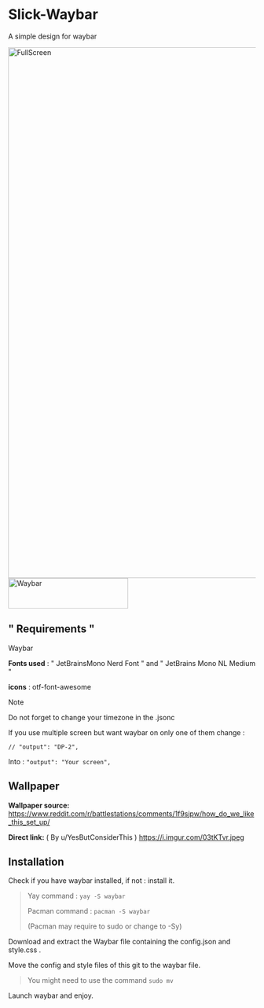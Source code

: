 # Slick-Waybar
A simple design for waybar


<img width="1920" height="1080" alt="FullScreen" src="https://github.com/user-attachments/assets/50e34ddc-a21a-4ab9-b826-f2c03f5ab682" />


<img width="244" height="62" alt="Waybar" src="https://github.com/user-attachments/assets/e7dfbd2f-9faa-4b75-9d25-ee3542103b2d" />



## " Requirements "

Waybar

**Fonts used** : " JetBrainsMono Nerd Font " and " JetBrains Mono NL Medium "

**icons** :  otf-font-awesome

>[!NOTE]
>Do not forget to change your timezone in the .jsonc
>
>If you use multiple screen but want waybar on only one of them change :
>
>``` // "output": "DP-2", ```
>
>Into :
>``` "output": "Your screen", ```

## Wallpaper
**Wallpaper source:** https://www.reddit.com/r/battlestations/comments/1f9sjpw/how_do_we_like_this_set_up/

**Direct link:** ( By u/YesButConsiderThis ) https://i.imgur.com/03tKTvr.jpeg


## Installation
Check if you have waybar installed, if not : install it.

>Yay command : ``` yay -S waybar ```
>
>Pacman command : ``` pacman -S waybar ```
>
>(Pacman may require to sudo or change to -Sy)

Download and extract the Waybar file containing the config.json and style.css .

Move the config and style files of this git to the waybar file. 

> You might need to use the command ``` sudo mv ```

Launch waybar and enjoy.
